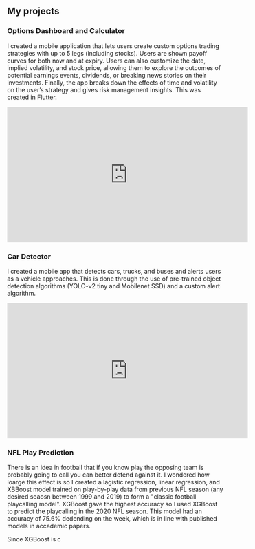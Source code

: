 ## My projects

### Options Dashboard and Calculator

I created a mobile application that lets users create custom options trading strategies with up to 5 legs (including stocks). Users are shown payoff curves for both now and at expiry. Users can also customize the date, implied volatility, and stock price, allowing them to explore the outcomes of potential earnings events, dividends, or breaking news stories on their investments. Finally, the app breaks down the effects of time and volatility on the user’s strategy and gives risk management insights. This was created in Flutter.

<center><iframe width="560" height="315" src="https://www.youtube.com/embed/a_CkPDlQ6yg" frameborder="0" allow="accelerometer; autoplay; clipboard-write; encrypted-media; gyroscope; picture-in-picture" allowfullscreen></iframe></center>

### Car Detector

I created a mobile app that detects cars, trucks, and buses and alerts users as a vehicle approaches. This is done through the use of pre-trained object detection algorithms (YOLO-v2 tiny and Mobilenet SSD) and a custom alert algorithm. 

<center><iframe width="560" height="315" src="https://www.youtube.com/embed/dW_eRqeGQ3w" frameborder="0" allow="accelerometer; autoplay; clipboard-write; encrypted-media; gyroscope; picture-in-picture" allowfullscreen></iframe></center>

### NFL Play Prediction

There is an idea in football that if you know play the opposing team is probably going to call you can better defend against it. I wondered how loarge this effect is so I created a lagistic regression, linear regression, and XBBoost model trained on play-by-play data from previous NFL season (any desired seaosn between 1999 and 2019) to form a "classic football playcalling model". XGBoost gave the highest accuracy so I used XGBoost to predict the playcalling in the 2020 NFL season. This model had an accuracy of 75.6% dedending on the week, which is in line with published models in accademic papers.

Since XGBoost is c
